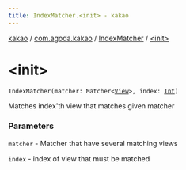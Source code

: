```yaml
---
title: IndexMatcher.<init> - kakao
---
```


[kakao](../../index.html) / [com.agoda.kakao](../index.html) / [IndexMatcher](index.html) / [&lt;init&gt;](.)

# &lt;init&gt;

`IndexMatcher(matcher: Matcher<`[`View`](https://developer.android.com/reference/android/view/View.html)`>, index: `[`Int`](https://kotlinlang.org/api/latest/jvm/stdlib/kotlin/-int/index.html)`)`

Matches index'th view that matches given matcher

### Parameters

`matcher` - Matcher that have several matching views

`index` - index of view that must be matched